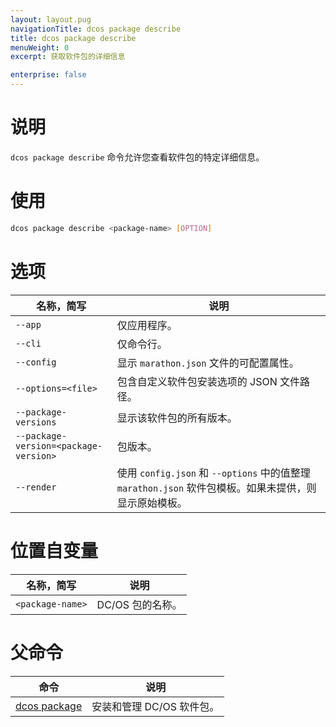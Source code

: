 ```yaml
---
layout: layout.pug
navigationTitle: dcos package describe
title: dcos package describe
menuWeight: 0
excerpt: 获取软件包的详细信息

enterprise: false
---
```



# 说明
`dcos package describe` 命令允许您查看软件包的特定详细信息。

# 使用

```bash
dcos package describe <package-name> [OPTION]
```

# 选项

| 名称，简写 | 说明 |
|---------|-------------|
| `--app` | 仅应用程序。|
| `--cli` | 仅命令行。|
| `--config` | 显示 `marathon.json` 文件的可配置属性。|
| `--options=<file>` | 包含自定义软件包安装选项的 JSON 文件路径。|
| `--package-versions` | 显示该软件包的所有版本。|
| `--package-version=<package-version>` | 包版本。|
| `--render` | 使用 `config.json` 和 `--options` 中的值整理 `marathon.json` 软件包模板。如果未提供，则显示原始模板。|

# 位置自变量

| 名称，简写 | 说明 |
|---------|-------------|
| `<package-name>` | DC/OS 包的名称。|

# 父命令

| 命令 | 说明 |
|---------|-------------|
| [dcos package](/zh/1.11/cli/command-reference/dcos-package/) | 安装和管理 DC/OS 软件包。|
